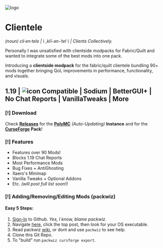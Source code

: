 ![logo](https://i.imgur.com/nT89svp.png)
# Clientele

*(noun) cli·en·tele |  \ ,klī-ən-ˈtel \  |  Clients Collectively.*

Personally I was unsatisfied with clientside modpacks for Fabric/Quilt and wanted to integrate some of the best mods into one pack.

Introducing a **clientside modpack** for the fabric/quilt clientele bundling 90+ mods together bringing QoL improvements in performance, functionality, and visuals. 

## 1.19 | ![icon](https://i.imgur.com/fqoLqnn.png) Compatible | Sodium | BetterGUI+ | No Chat Reports | VanillaTweaks | More

### [!] Download 
Check [**Releases**](https://github.com/utsur0/clientele/releases) for the [**PolyMC**](https://polymc.org/download/) *(Auto-Updating)* **Instance** and for the [**CurseForge**](https://thumbs.gfycat.com/VapidIllBonobo-max-1mb.gif) **Pack**! 

### [!] Features
- Features over 90 Mods!
- Blocks 1.19 Chat Reports
- Most Performance Mods
- Bug Fixes + AntiGhosting
- Xaero's Minimap
- Vanilla Tweaks + Optional Addons
- Etc. _(will post full list soon!)_

### [!] Adding/Removing/Editing Mods (packwiz)

#### Easy 5 Steps:
1. [Sign-In](https://github.com/login) to Github. *Yes, I know, blame packwiz.*
2. Navigate [here](https://github.com/packwiz/packwiz/actions/workflows/go.yml), click the top post, then look for your OS executable.
3. Read packwiz [wiki](https://packwiz.infra.link/tutorials/creating/getting-started/), or dont and use `packwiz` to see help.
4. Clone this Git Repo.
5. To "build" run `packwiz cursforge export`.
